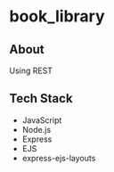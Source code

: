 # book_library

## About

Using REST 

## Tech Stack



- JavaScript
- Node.js
- Express
- EJS
- express-ejs-layouts

